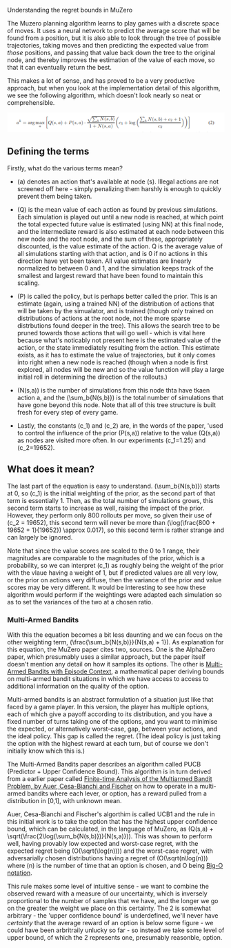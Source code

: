 Understanding the regret bounds in MuZero



The Muzero planning algorithm learns to play games with a discrete space of moves. It uses a neural network to predict the average score that will be found from a position, but it is also able to look through the tree of possible trajectories, taking moves and then predicting the expected value from *those* positions, and passing that value back down the tree to the original node, and thereby improves the estimation of the value of each move, so that it can eventually return the best.

This makes a lot of sense, and has proved to be a very productive approach, but when you look at the implementation detail of this algorithm, we see the following algorithm, which doesn't look nearly so neat or comprehensible.

![Search Equation](images/search_equation.png)

## Defining the terms

Firstly, what do the various terms mean? 
- \(a\) denotes an action that's available at node \(s\). Illegal actions are not screened off here - simply penalizing them harshly is enough to quickly prevent them being taken.

- \(Q\) is the mean value of each action as found by previous simulations. Each simulation is played out until a new node is reached, at which point the total expected future value is estimated (using NN) at this final node, and the intermediate reward is also estimated at each node between this new node and the root node, and the sum of these, appropriately discounted, is the value estimate of the action. Q is the average value of all simulations starting with that action, and is 0 if no actions in this direction have yet been taken. All value estimates are linearly normalized to between 0 and 1, and the simulation keeps track of the smallest and largest reward that have been found to maintain this scaling.

- \(P\) is called the policy, but is perhaps better called the prior. This is an estimate (again, using a trained NN) of the distribution of actions that will be taken by the simualator, and is trained (though only trained on distributions of actions at the root node, not the more sparse distrbutions found deeper in the tree). This allows the search tree to be pruned towards those actions that will go well - which is vital here because what's noticably not present here is the estimated value of the action, or the state immediately resulting from the action. This estimate exists, as it has to estimate the value of trajectories, but it only comes into right when a new node is reached (though when a node is first explored, all nodes will be new and so the value function will play a large initial roll in determining the direction of the rollouts.)

- \(N(s,a)\) is the number of simulations from this node thta have tkaen action a, and the \(\sum_b{N(s,b)}\) is the total number of simulations that have gone beyond this node. Note that all of this tree structure is built fresh for every step of every game.

- Lastly, the constants \(c_1\) and \(c_2\) are, in the words of the paper, 'used to control the influence of the prior \(P(s,a)\) relative to the value \(Q(s,a)\) as nodes are visited more often. In our experiments \(c_1=1.25\) and \(c_2=19652\).

## What does it mean?

The last part of the equation is easy to understand. \(\sum_b{N(s,b)}\) starts at 0, so \(c_1\) is the initial weighting of the prior, as the second part of that term is essentially 1. Then, as the total number of simulations grows, this second term starts to increase as well, raising the impact of the prior. However, they perform only 800 rollouts per move, so given their use of \(c_2 = 19652\), this second term will never be more than \(\log(\frac{800 + 19652 + 1}{19652}) \approx 0.017\), so this second term is rather strange and can largely be ignored.

Note that since the value scores are scaled to the 0 to 1 range, their magnitudes are comparable to the magnitudes of the prior, which is a probability, so we can interpret \(c_1\) as roughly being the weight of the prior with the vlaue having a weight of 1, but if predicted values are all very low, or the prior on actions very diffuse, then the variance of the prior and value scores may be very different. It would be interesting to see how these algorithm would perform if the weightings were adapted each simulation so as to set the variances of the two at a chosen ratio.

### Multi-Armed Bandits

With this the equation becomes a bit less daunting and we can focus on the other weighting term, \(\frac{\sum_b{N(s,b)}}{N(s,a) + 1}\). As explanation for this equation, the MuZero paper cites two, sources. One is the AlphaZero paper, which presumably uses a similar approach, but the paper itself doesn't mention any detail on how it samples its options. The other is [Multi-Armed Bandits with Episode Context](http://gauss.ececs.uc.edu/Workshops/isaim2010/papers/rosin.pdf), a mathematical paper deriving bounds on multi-armed bandit situations in which we have access to access to additional information on the quality of the option.

Multi-armed bandits is an abstract formulation of a situation just like that faced by a game player. In this version, the player has multiple options, each of which give a payoff according to its distribution, and you have a fixed number of turns taking one of the options, and you want to minimise the expected, or alternatively worst-case, gap, between your actions, and the ideal policy. This gap is called the regret. (The ideal policy is just taking the option with the highest reward at each turn, but of course we don't initially know which this is.)

The Multi-Armed Bandits paper describes an algorithm called PUCB (Predictor + Upper Confidence Bound). This algorithm is in turn derived from a earlier paper called [Finite-time Analysis of the Multiarmed Bandit Problem, by Auer, Cesa-Bianchi and Fischer](https://link.springer.com/article/10.1023/A:1013689704352) on how to operate in a multi-armed bandits where each lever, or option, has a reward pulled from a distribution in \[0,1\], with unknown mean.

Auer, Cesa-Bianchi and Fischer's algorthim is called UCB1 and the rule in this initial work is to take the option that has the highest upper confidence bound, which can be calculated, in the language of MuZero, as \(Q(s,a) + \sqrt(\frac{2\log(\sum_b{N(s,b)})}{N(s,a)})\). This was shown to perform well, having provably low expected and worst-case regret, with the expected regret being \(O(\sqrt(\log(n)))) and the worst-case regret, with adversarially chosen distributions having a regret of \(O(\sqrt(n\log(n))\) where \(n\) is the number of time that an option is chosen, and O being [Big-O notation](https://en.wikipedia.org/wiki/Big_O_notation).

This rule makes some level of intuitive sense - we want to combine the observed reward with a measure of our uncertainty, which is inversely proportional to the number of samples that we have, and the longer we go on the greater the weight we place on this certainty. The 2 is somewhat arbitrary - the 'upper confidence bound' is underdefined, we'll never have *certainty* that the average reward of an option is below some figure - we could have been arbritraily unlucky so far - so instead we take some level of upper bound, of which the 2 represents one, presumably reasonble, option.
